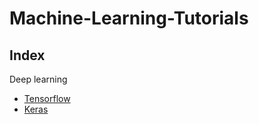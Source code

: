 # Machine-Learning-Tutorials

## Index

Deep learning
- [Tensorflow](<https://www.tensorflow.org/install/install_windows>)
- [Keras](<https://github.com/keras-team/keras>)